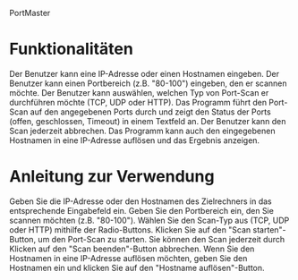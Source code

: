 PortMaster

# Funktionalitäten

Der Benutzer kann eine IP-Adresse oder einen Hostnamen eingeben.
Der Benutzer kann einen Portbereich (z.B. "80-100") eingeben, den er scannen möchte.
Der Benutzer kann auswählen, welchen Typ von Port-Scan er durchführen möchte (TCP, UDP oder HTTP).
Das Programm führt den Port-Scan auf den angegebenen Ports durch und zeigt den Status der Ports (offen, geschlossen, Timeout) in einem Textfeld an.
Der Benutzer kann den Scan jederzeit abbrechen.
Das Programm kann auch den eingegebenen Hostnamen in eine IP-Adresse auflösen und das Ergebnis anzeigen.

# Anleitung zur Verwendung

Geben Sie die IP-Adresse oder den Hostnamen des Zielrechners in das entsprechende Eingabefeld ein.
Geben Sie den Portbereich ein, den Sie scannen möchten (z.B. "80-100").
Wählen Sie den Scan-Typ aus (TCP, UDP oder HTTP) mithilfe der Radio-Buttons.
Klicken Sie auf den "Scan starten"-Button, um den Port-Scan zu starten.
Sie können den Scan jederzeit durch Klicken auf den "Scan beenden"-Button abbrechen.
Wenn Sie den Hostnamen in eine IP-Adresse auflösen möchten, geben Sie den Hostnamen ein und klicken Sie auf den "Hostname auflösen"-Button.
